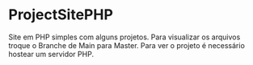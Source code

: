# ProjectSitePHP
Site em PHP simples com alguns projetos. Para visualizar os arquivos troque o Branche de Main para Master. Para ver o projeto é necessário hostear um servidor PHP.
